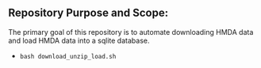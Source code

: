 ## Repository Purpose and Scope:
The primary goal of this repository is to automate downloading HMDA data and load HMDA data into a sqlite database. 
- `bash download_unzip_load.sh`